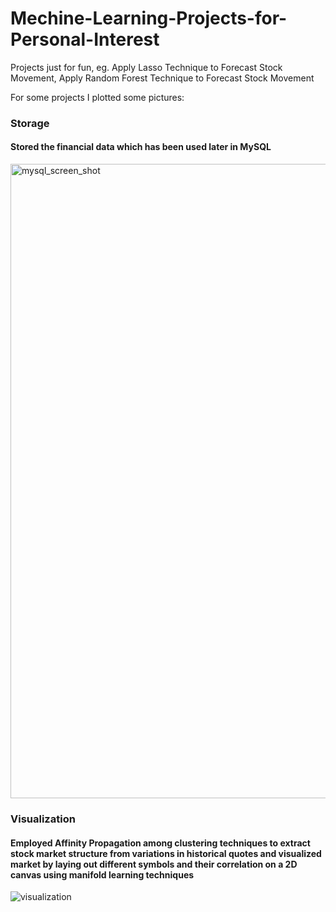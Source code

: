 # Mechine-Learning-Projects-for-Personal-Interest
Projects just for fun, eg. Apply Lasso Technique to Forecast Stock Movement, Apply Random Forest Technique to Forecast Stock Movement

For some projects I plotted some pictures:

### Storage

#### Stored the financial data which has been used later in MySQL
<img width="1015" alt="mysql_screen_shot" src="https://user-images.githubusercontent.com/33269462/44306113-edaebe80-a355-11e8-8c1f-6706270b3c4f.png">






### Visualization

#### Employed Affinity Propagation among clustering techniques to extract stock market structure from variations in historical quotes and visualized market by laying out different symbols and their correlation on a 2D canvas using manifold learning techniques
![visualization](https://user-images.githubusercontent.com/33269462/44306107-d8399480-a355-11e8-85df-f031a3a589a2.png)
